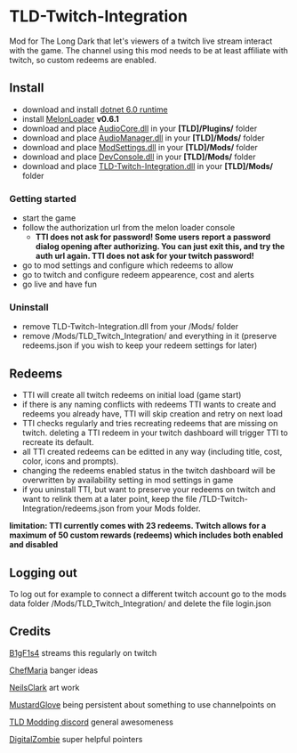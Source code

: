 # TLD-Twitch-Integration
Mod for The Long Dark that let's viewers of a twitch live stream interact with the game.
The channel using this mod needs to be at least affiliate with twitch, so custom redeems are enabled.

## Install

- download and install [dotnet 6.0 runtime](https://dotnet.microsoft.com/en-us/download/dotnet/6.0)
- install [MelonLoader](https://github.com/HerpDerpinstine/MelonLoader/releases/latest/download/MelonLoader.Installer.exe) **v0.6.1**
- download and place [AudioCore.dll](https://github.com/DigitalzombieTLD/AudioCore/releases) in your **[TLD]/Plugins/** folder
- download and place [AudioManager.dll](https://github.com/DigitalzombieTLD/AudioManager/releases) in your **[TLD]/Mods/** folder
- download and place [ModSettings.dll](https://github.com/zeobviouslyfakeacc/ModSettings/releases) in your **[TLD]/Mods/** folder
- download and place [DevConsole.dll](https://github.com/FINDarkside/TLD-Developer-Console/releases) in your **[TLD]/Mods/** folder
- download and place [TLD-Twitch-Integration.dll](https://github.com/B1gF1s4/TLD-Twitch-Integration/releases) in your **[TLD]/Mods/** folder

### Getting started
- start the game
- follow the authorization url from the melon loader console
	- **TTI does not ask for password! Some users report a password dialog opening after authorizing. You can just exit this, and try the auth url again. TTI does not ask for your twitch password!**
- go to mod settings and configure which redeems to allow
- go to twitch and configure redeem appearence, cost and alerts
- go live and have fun

### Uninstall 
- remove TLD-Twitch-Integration.dll from your /Mods/ folder
- remove /Mods/TLD_Twitch_Integration/ and everything in it (preserve redeems.json if you wish to keep your redeem settings for later)

## Redeems
- TTI will create all twitch redeems on initial load (game start)
- if there is any naming conflicts with redeems TTI wants to create and redeems you already have, TTI will skip creation and retry on next load
- TTI checks regularly and tries recreating redeems that are missing on twitch. deleting a TTI redeem in your twitch dashboard will trigger TTI to recreate its default.
- all TTI created redeems can be editted in any way (including title, cost, color, icons and prompts).
- changing the redeems enabled status in the twitch dashboard will be overwritten by availability setting in mod settings in game
- if you uninstall TTI, but want to preserve your redeems on twitch and want to relink them at a later point, keep the file /TLD-Twitch-Integration/redeems.json from your Mods folder.

**limitation: TTI currently comes with 23 redeems. Twitch allows for a maximum of 50 custom rewards (redeems) which includes both enabled and disabled**

## Logging out

To log out for example to connect a different twitch account go to the mods data folder /Mods/TLD_Twitch_Integration/ and delete the file login.json

## Credits

[B1gF1s4](https://www.twitch.tv/b1gf1s4) streams this regularly on twitch

[ChefMaria](https://www.twitch.tv/chefmaria) banger ideas

[NeilsClark](https://www.youtube.com/@ProfNeils) art work

[MustardGlove](https://www.twitch.tv/mustardglove) being persistent about something to use channelpoints on

[TLD Modding discord](https://discord.gg/nb2jQez) general awesomeness

[DigitalZombie](https://github.com/DigitalzombieTLD) super helpful pointers
